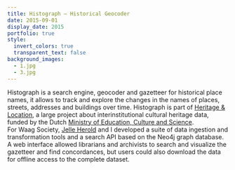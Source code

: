 ```yaml
---
title: Histograph — Historical Geocoder
date: 2015-09-01
display_date: 2015
portfolio: true
style:
  invert_colors: true
  transparent_text: false
background_images:
  - 1.jpg
  - 3.jpg
---
```


<section>
  <span>
    Histograph is a search engine, geocoder and gazetteer for historical place names, it allows to track and explore the changes in the names of places, streets, addresses and buildings over time. Histograph is part of <a href="http://erfgoedenlocatie.nl/">Heritage &amp; Location</a>, a large project about interinstitutional cultural heritage data, funded by the Dutch <a href="https://www.government.nl/ministries/ministry-of-education-culture-and-science">Ministry of Education, Culture and Science</a>.
  </span>
</section>

<section>
  <span>
    For Waag Society, <a href="http://defekt.nl/">Jelle Herold</a> and I developed a suite of data ingestion and transformation tools and a search API based on the <a>Neo4j graph database</a>. A web interface allowed librarians and archivists to search and visualize the gazetteer and find concordances, but users could also download the data for offline access to the complete dataset.
  </span>
</section>
